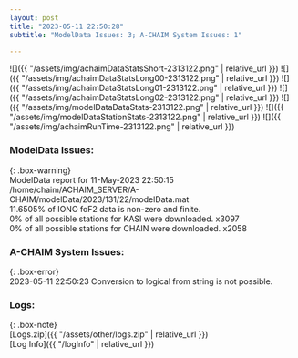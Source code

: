 ```yaml
---
layout: post
title: "2023-05-11 22:50:28"
subtitle: "ModelData Issues: 3; A-CHAIM System Issues: 1"

---
```


![]({{ "/assets/img/achaimDataStatsShort-2313122.png" | relative_url }})
![]({{ "/assets/img/achaimDataStatsLong00-2313122.png" | relative_url }})
![]({{ "/assets/img/achaimDataStatsLong01-2313122.png" | relative_url }})
![]({{ "/assets/img/achaimDataStatsLong02-2313122.png" | relative_url }})
![]({{ "/assets/img/modelDataDataStats-2313122.png" | relative_url }})
![]({{ "/assets/img/modelDataStationStats-2313122.png" | relative_url }})
![]({{ "/assets/img/achaimRunTime-2313122.png" | relative_url }})


### ModelData Issues:  
  
{: .box-warning}  
 ModelData report for 11-May-2023 22:50:15   
 /home/chaim/ACHAIM_SERVER/A-CHAIM/modelData/2023/131/22/modelData.mat   
 11.6505% of IONO foF2 data is non-zero and finite.   
 0% of all possible stations for KASI were downloaded. x3097   
 0% of all possible stations for CHAIN were downloaded. x2058   
  
### A-CHAIM System Issues:  
  
{: .box-error}  
2023-05-11 22:50:23 Conversion to logical from string is not possible.  

### Logs:  
  
{: .box-note}  
[Logs.zip]({{ "/assets/other/logs.zip" | relative_url }})  
[Log Info]({{ "/logInfo" | relative_url }})  
